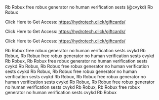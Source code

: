 Rb Robux free robux generator no human verification sests (@cvykd) Rb Robux

Click Here to Get Access: https://hydrotech.click/giftcards/

Click Here to Get Access: https://hydrotech.click/giftcards/

Click Here to Get Access: https://hydrotech.click/giftcards/

Rb Robux free robux generator no human verification sests cvykd Rb Robux, Rb Robux free robux generator no human verification sests cvykd Rb Robux, Rb Robux free robux generator no human verification sests cvykd Rb Robux, Rb Robux free robux generator no human verification sests cvykd Rb Robux, Rb Robux free robux generator no human verification sests cvykd Rb Robux, Rb Robux free robux generator no human verification sests cvykd Rb Robux, Rb Robux free robux generator no human verification sests cvykd Rb Robux, Rb Robux free robux generator no human verification sests cvykd Rb Robux
